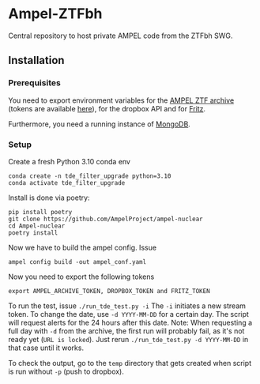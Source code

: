 # Ampel-ZTFbh
Central repository to host private AMPEL code from the ZTFbh SWG.

## Installation
### Prerequisites
You need to export environment variables for the [AMPEL ZTF archive](https://ampelproject.github.io/astronomy/ztf/index) (tokens are available [here](https://ampel.zeuthen.desy.de/live/dashboard/tokens)), for the dropbox API and for [Fritz](https://fritz.science/).

Furthermore, you need a running instance of [MongoDB](https://www.mongodb.com/docs/manual/installation/).

### Setup
Create a fresh Python 3.10 conda env
```
conda create -n tde_filter_upgrade python=3.10
conda activate tde_filter_upgrade
```
Install is done via poetry:
```
pip install poetry 
git clone https://github.com/AmpelProject/ampel-nuclear
cd Ampel-nuclear
poetry install
```
Now we have to build the ampel config. Issue
```
ampel config build -out ampel_conf.yaml
```
Now you need to export the following tokens
```
export AMPEL_ARCHIVE_TOKEN, DROPBOX_TOKEN and FRITZ_TOKEN
```
To run the test, issue
`./run_tde_test.py -i`
The `-i` initiates a new stream token. To change the date, use `-d YYYY-MM-DD` for a certain day. The script will request alerts for the 24 hours after this date.
Note: When requesting a full day with `-d` from the archive, the first run will probably fail, as it's not ready yet (`URL is locked`). Just rerun `./run_tde_test.py -d YYYY-MM-DD` in that case until it works.

To check the output, go to the `temp` directory that gets created when script is run without `-p` (push to dropbox).